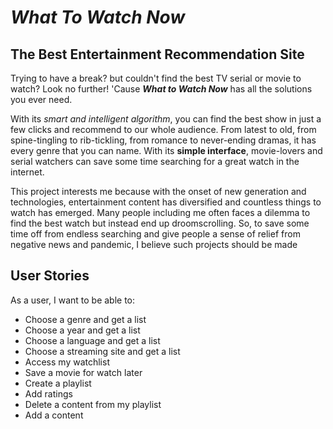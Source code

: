 # *What To Watch Now*

## The Best Entertainment Recommendation Site

Trying to have a break? but couldn't find the best TV serial or movie to watch? Look no further! 'Cause ***What to Watch Now*** has all the solutions you ever need.

With its *smart and intelligent algorithm*, you can find the best show in just a few clicks and recommend to our whole audience. From latest to old, from spine-tingling to rib-tickling,
from romance to never-ending dramas, it has every genre that you can name.
With its **simple interface**, movie-lovers and serial watchers can save some time searching for a great watch in the internet.

This project interests me because with the onset of new generation and technologies, entertainment content has diversified and countless
things to watch has emerged. Many people including me often faces a dilemma to find the best watch 
but instead end up droomscrolling. So, to save some time off from endless searching and give people a sense of relief from negative news and pandemic, I believe such projects should be made

## User Stories

As a user, I want to be able to:

- Choose a genre and get a list
- Choose a year and get a list
- Choose a language and get a list
- Choose a streaming site and get a list
- Access my watchlist 
- Save a movie for watch later 
- Create a playlist 
- Add ratings 
- Delete a content from my playlist  
- Add a content